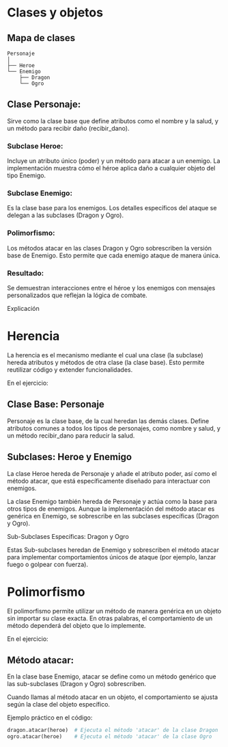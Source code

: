 # Clases y objetos


## Mapa de clases

```
Personaje
│
├── Heroe
└── Enemigo
    ├── Dragon
    └── Ogro
```


## Clase Personaje:

 Sirve como la clase base que define atributos como el nombre y la salud, y un método para recibir daño (recibir_dano).

### Subclase Heroe:

Incluye un atributo único (poder) y un método para atacar a un enemigo. La implementación muestra cómo el héroe aplica daño a cualquier objeto del tipo Enemigo.

### Subclase Enemigo:

Es la clase base para los enemigos. Los detalles específicos del ataque se delegan a las subclases (Dragon y Ogro).

### Polimorfismo:

Los métodos atacar en las clases Dragon y Ogro sobrescriben la versión base de Enemigo. Esto permite que cada enemigo ataque de manera única.

### Resultado:

Se demuestran interacciones entre el héroe y los enemigos con mensajes personalizados que reflejan la lógica de combate.

Explicación

# Herencia
La herencia es el mecanismo mediante el cual una clase (la subclase) hereda atributos y métodos de otra clase (la clase base). Esto permite reutilizar código y extender funcionalidades.

En el ejercicio:

## Clase Base: Personaje

Personaje es la clase base, de la cual heredan las demás clases. Define atributos comunes a todos los tipos de personajes, como nombre y salud, y un método recibir_dano para reducir la salud.

## Subclases: Heroe y Enemigo

La clase Heroe hereda de Personaje y añade el atributo poder, así como el método atacar, que está específicamente diseñado para interactuar con enemigos.

La clase Enemigo también hereda de Personaje y actúa como la base para otros tipos de enemigos. Aunque la implementación del método atacar es genérica en Enemigo, se sobrescribe en las subclases específicas (Dragon y Ogro).

Sub-Subclases Específicas: Dragon y Ogro

Estas Sub-subclases heredan de Enemigo y sobrescriben el método atacar para implementar comportamientos únicos de ataque (por ejemplo, lanzar fuego o golpear con fuerza).

# Polimorfismo

El polimorfismo permite utilizar un método de manera genérica en un objeto sin importar su clase exacta. En otras palabras, el comportamiento de un método dependerá del objeto que lo implemente.

En el ejercicio:

## Método atacar:

En la clase base Enemigo, atacar se define como un método genérico que las sub-subclases (Dragon y Ogro) sobrescriben.

Cuando llamas al método atacar en un objeto, el comportamiento se ajusta según la clase del objeto específico.

Ejemplo práctico en el código:

```Python
dragon.atacar(heroe)  # Ejecuta el método 'atacar' de la clase Dragon
ogro.atacar(heroe)    # Ejecuta el método 'atacar' de la clase Ogro
```
